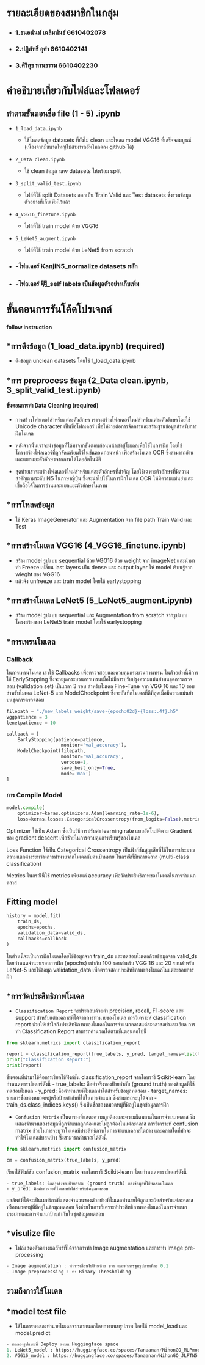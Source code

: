 # รายละเอียดของสมาชิกในกลุ่ม

- ### 1.ธนอนันท์ เฉลิมพันธ์ 6610402078
- ### 2.ปฏิภัทธิ์ อุคำ 6610402141
- ### 3.ศิริสุข ทานธรรม 6610402230

# คำอธิบายเกี่ยวกับไฟล์และโฟลเดอร์

## ทำตามขั้นตอนชื่อ file (1 - 5) .ipynb

- `1_load_data.ipynb`
  - ใช้โหลดข้อมูล datasets ที่ยังไม่ clean และโหลด model VGG16 ที่เสร็จจสมบูรณ์ (เนื่องจากมีขนาดใหญ่ไม่สามารถอัพโหลดลง github ได้)
- `2_Data clean.ipynb`
  - ใช้ clean ข้อมูล raw datasets ให้พร้อม split
- `3_split_valid_test.ipynb`
  - ไฟล์ที่ใช้ split Datasets ออกเป็น Train Valid และ Test datasets ซึ่งรวมข้อมูลตัวอย่างที่เก็บเพิ่มไว้แล้ว
- `4_VGG16_finetune.ipynb`
  - ไฟล์ที่ใช้ train model ด้วย VGG16
- `5_LeNet5_augment.ipynb`

  - ไฟล์ที่ใช้ train model ด้วย LeNet5 from scratch

- ### -โฟลเดอร์ KanjiN5_normalize datasets หลัก
- ### -โฟลเดอร์ 明\_self labels เป็นข้อมูลตัวอย่างเก็บเพิ่ม

# ขั้นตอนการรันโค้ดโปรเจกต์

#### follow instruction

## \*การดึงข้อมูล (1_load_data.ipynb) (required)

- ดึงข้อมูล unclean datasets โดยใช้ 1_load_data.ipynb

## \*การ preprocess ข้อมูล (2_Data clean.ipynb, 3_split_valid_test.ipynb)

#### ขั้นตอนการทำ Data Cleaning (required)

- การสร้างโฟลเดอร์สำหรับแต่ละตัวอักษร เราจะสร้างโฟลเดอร์ใหม่สำหรับแต่ละตัวอักษรโดยใช้ Unicode character เป็นชื่อโฟลเดอร์ เพื่อให้ง่ายต่อการจัดการและสร้างฐานข้อมูลสำหรับการฝึกโมเดล

- หลังจากนั้นเราจะนำข้อมูลที่ได้มาจากขั้นตอนก่อนหน้าเข้าสู่โมเดลเพื่อใช้ในการฝึก โดยใช้โครงสร้างโฟลเดอร์ที่ถูกจัดเตรียมไว้ในขั้นตอนก่อนหน้า เพื่อสร้างโมเดล OCR ซึ่งสามารถอ่านและแยกแยะตัวอักษรจากภาพได้โดยอัตโนมัติ

- สุดท้ายเราจะสร้างโฟลเดอร์ใหม่สำหรับแต่ละตัวอักษรที่สำคัญ โดยใช้เฉพาะตัวอักษรที่มีความสำคัญตามระดับ N5 ในภาษาญี่ปุ่น ซึ่งจะนำไปใช้ในการฝึกโมเดล OCR ให้มีความแม่นยำและเชื่อถือได้ในการอ่านและแยกแยะตัวอักษรในภาพ

## \*การโหลดข้อมูล

- ใช้ Keras ImageGenerator และ Augmentation จาก file path Train Valid และ Test

## \*การสร้างโมเดล VGG16 (4_VGG16_finetune.ipynb)

- สร้าง model รูปแบบ sequential ด้วย VGG16 ด้วย weight จาก imageNet และนำมาทำ Freeze เปลี่ยน last layers เป็น dense และ output layer ให้ model เรียนรู้จาก wieght ของ VGG16
- แล้วจึง unfreeze และ train model โดยใช้ earlystopping

## \*การสร้างโมเดล LeNet5 (5_LeNet5_augment.ipynb)

- สร้าง model รูปแบบ sequential และ Augmentation from scratch จากรูปแบบ โครงสร้างของ LeNet5 train model โดยใช้ earlystopping

## \*การเทรนโมเดล

### Callback

ในการเทรนโมเดล เราใช้ Callbacks เพื่อตรวจสอบและควบคุมกระบวนการเทรน ในตัวอย่างนี้มีการใช้ EarlyStopping ซึ่งจะหยุดกระบวนการเทรนเมื่อไม่มีการปรับปรุงความแม่นยำบนชุดการตรวจสอบ (validation set) เป็นเวลา 3 รอบ สำหรับโมเดล Fine-Tune จาก VGG 16 และ 10 รอบ สำหรับโมเดล LeNet-5 และ ModelCheckpoint ซึ่งจะบันทึกโมเดลที่ดีที่สุดเมื่อมีความแม่นยำบนชุดการตรวจสอบ

```py
filepath = "./new_labels_weight/save-{epoch:02d}-{loss:.4f}.h5"
vggpatience = 3
lenetpatience = 10

callback = [
    EarlyStopping(patience=patience,
                    monitor='val_accuracy'),
    ModelCheckpoint(filepath,
                    monitor='val_accuracy',
                    verbose=1,
                    save_best_only=True,
                    mode='max')
]
```

### การ Compile Model

```py
model.compile(
    optimizer=keras.optimizers.Adam(learning_rate=1e-6),
    loss=keras.losses.CategoricalCrossentropy(from_logits=False),metrics=['accuracy'])
```

Optimizer ใช้เป็น Adam ซึ่งเป็นวิธีการปรับค่า learning rate แบบอัตโนมัติตาม Gradient ของ gradient descent เพื่อช่วยในการควบคุมการเรียนรู้ของโมเดล

Loss Function ใช้เป็น Categorical Crossentropy เป็นฟังก์ชันสูญเสียที่ใช้ในการประมาณความแตกต่างระหว่างการทำนายจากโมเดลกับค่าเป้าหมาย ในกรณีที่มีหลายคลาส (multi-class classification)

Metrics ในกรณีนี้ใช้ metrics เพียงแค่ accuracy เพื่อวัดประสิทธิภาพของโมเดลในการจำแนกคลาส

## Fitting model

```py
history = model.fit(
    train_ds,
    epochs=epochs,
    validation_data=valid_ds,
    callbacks=callback
)
```

ในส่วนนี้จะเป็นการฝึกโมเดลโดยใช้ข้อมูลจาก train_ds และทดสอบโมเดลด้วยข้อมูลจาก valid_ds โดยกำหนดจำนวนรอบการฝึก (epochs) เท่ากับ 100 รอบสำหรับ VGG 16 และ 20 รอบสำหรับ LeNet-5 และใช้ข้อมูล validation_data เพื่อตรวจสอบประสิทธิภาพของโมเดลในแต่ละรอบการฝึก

## \*การวัดประสิทธิภาพโมเดล
  - `Classification Report` จะประกอบด้วยค่า precision, recall, F1-score และ support สำหรับแต่ละคลาสที่ได้จากการทำนายของโมเดล การวิเคราะห์ classification report ช่วยให้เข้าใจถึงประสิทธิภาพของโมเดลในการจำแนกคลาสแต่ละคลาสอย่างละเอียด
  การทำ Classification Report สามารถคำนวณได้ตามขั้นตอนต่อไปนี้

  ```py
  from sklearn.metrics import classification_report

  report = classification_report(true_labels, y_pred, target_names=list(train_ds.class_indices.keys()))
  print("Classification Report:")
  print(report)
  ```
  ขั้นตอนที่นำมาใช้คือการเรียกใช้ฟังก์ชัน classification_report จากไลบรารี Scikit-learn โดยกำหนดพารามิเตอร์ดังนี้
    - true_labels: คือค่าจริงของป้ายกำกับ (ground truth) ของข้อมูลที่ใช้ทดสอบโมเดล
    - y_pred: คือค่าทำนายที่โมเดลทำได้สำหรับข้อมูลทดสอบ
    - target_names: รายการชื่อของหมวดหมู่หรือป้ายกำกับที่ใช้ในการจำแนก ซึ่งสามารถระบุได้จาก 
    - train_ds.class_indices.keys() ซึ่งเป็นชื่อของหมวดหมู่ที่มีอยู่ในชุดข้อมูลการฝึก

  - `Confusion Matrix` เป็นตารางที่แสดงความถูกต้องและความผิดพลาดในการจำแนกคลาส ซึ่งแสดงจำนวนของข้อมูลที่ถูกจำแนกถูกต้องและไม่ถูกต้องในแต่ละคลาส การวิเคราะห์ confusion matrix ช่วยในการระบุว่าโมเดลมีประสิทธิภาพในการจำแนกคลาสใดบ้าง และคลาสใดที่มักจะทำให้โมเดลสับสนบ้าง ซึ่งสามารถคำนวณได้ดังนี้

  ```py
  from sklearn.metrics import confusion_matrix

  cm = confusion_matrix(true_labels, y_pred)
  ```
  เรียกใช้ฟังก์ชัน confusion_matrix จากไลบรารี Scikit-learn โดยกำหนดพารามิเตอร์ดังนี้

    - true_labels: คือค่าจริงของป้ายกำกับ (ground truth) ของข้อมูลที่ใช้ทดสอบโมเดล
    - y_pred: คือค่าทำนายที่โมเดลทำได้สำหรับข้อมูลทดสอบ
  
  ผลลัพธ์ที่ได้จะเป็นเมทริกซ์ที่แสดงจำนวนของตัวอย่างที่โมเดลทำนายได้ถูกและผิดสำหรับแต่ละคลาสหรือหมวดหมู่ที่มีอยู่ในข้อมูลทดสอบ จึงช่วยในการวิเคราะห์ประสิทธิภาพของโมเดลในการจำแนกประเภทและการจำแนกป้ายกำกับในชุดข้อมูลทดสอบ

  ## \*visulize file
  - ไฟล์แสดงตัวอย่างผลลัพธ์ที่ได้จากการทำ Image augmentation และการทำ Image pre-processing
  ```py
  - Image augmentation : ทำการเลื่อนไปด้านซ้าย ขวา และทำการซูมรูปภาพที่ละ 0.1
  - Image preprocessing : ทำ Binary Thresholding
  ```




## รวมถึงการใช้โมเดล
## \*model test file

- ใช้ในการทดลองทำนายโมเดลจากภายนอกโดยการแนบรูปภาพ โดยใช้ model_load  และ model.predict
```py
- ทดลองรูปแบบที่ Deploy ลงบน Huggingface space
1. LeNet5_model : https://huggingface.co/spaces/Tanaanan/NihonGO_MLPmodel
2. VGG16_model : https://huggingface.co/spaces/Tanaanan/NihonGO_JLPTN5
```
